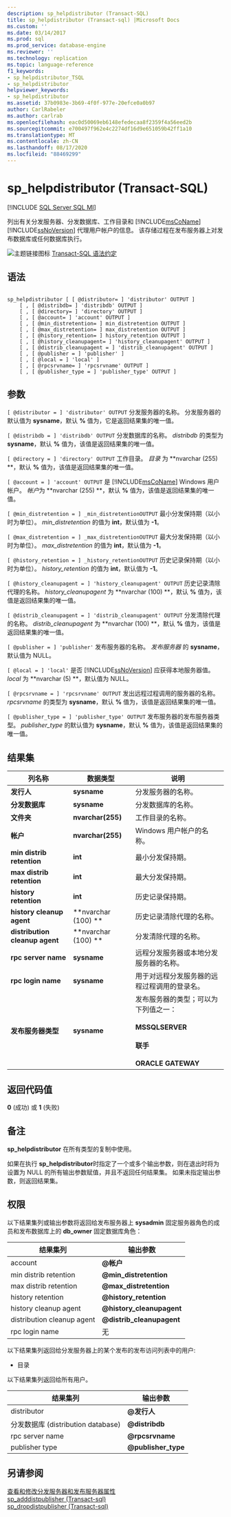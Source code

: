 ```yaml
---
description: sp_helpdistributor (Transact-SQL)
title: sp_helpdistributor (Transact-sql) |Microsoft Docs
ms.custom: ''
ms.date: 03/14/2017
ms.prod: sql
ms.prod_service: database-engine
ms.reviewer: ''
ms.technology: replication
ms.topic: language-reference
f1_keywords:
- sp_helpdistributor_TSQL
- sp_helpdistributor
helpviewer_keywords:
- sp_helpdistributor
ms.assetid: 37b0983e-3b69-4f0f-977e-20efce0a0b97
author: CarlRabeler
ms.author: carlrab
ms.openlocfilehash: eac0d50069eb6148efedecaa8f2359f4a56eed2b
ms.sourcegitcommit: e700497f962e4c2274df16d9e651059b42ff1a10
ms.translationtype: MT
ms.contentlocale: zh-CN
ms.lasthandoff: 08/17/2020
ms.locfileid: "88469299"
---
```

# <a name="sp_helpdistributor-transact-sql"></a>sp_helpdistributor (Transact-SQL)
[!INCLUDE [SQL Server SQL MI](../../includes/applies-to-version/sql-asdbmi.md)]

  列出有关分发服务器、分发数据库、工作目录和 [!INCLUDE[msCoName](../../includes/msconame-md.md)] [!INCLUDE[ssNoVersion](../../includes/ssnoversion-md.md)] 代理用户帐户的信息。 该存储过程在发布服务器上对发布数据库或任何数据库执行。  
  
 ![主题链接图标](../../database-engine/configure-windows/media/topic-link.gif "“主题链接”图标") [Transact-SQL 语法约定](../../t-sql/language-elements/transact-sql-syntax-conventions-transact-sql.md)  
  
## <a name="syntax"></a>语法  
  
```  
  
sp_helpdistributor [ [ @distributor= ] 'distributor' OUTPUT ]  
    [ , [ @distribdb= ] 'distribdb' OUTPUT ]  
    [ , [ @directory= ] 'directory' OUTPUT ]  
    [ , [ @account= ] 'account' OUTPUT ]  
    [ , [ @min_distretention= ] min_distretention OUTPUT ]  
    [ , [ @max_distretention= ] max_distretention OUTPUT ]  
    [ , [ @history_retention= ] history_retention OUTPUT ]  
    [ , [ @history_cleanupagent= ] 'history_cleanupagent' OUTPUT ]  
    [ , [ @distrib_cleanupagent = ] 'distrib_cleanupagent' OUTPUT ]  
    [ , [ @publisher = ] 'publisher' ]   
    [ , [ @local = ] 'local' ]  
    [ , [ @rpcsrvname= ] 'rpcsrvname' OUTPUT ]  
    [ , [ @publisher_type = ] 'publisher_type' OUTPUT ]  
```  
  
## <a name="arguments"></a>参数  
`[ @distributor = ] 'distributor' OUTPUT` 分发服务器的名称。 分发服务器的默认值为 **sysname**，默认 **%** 值为，它是返回结果集的唯一值。  
  
`[ @distribdb = ] 'distribdb' OUTPUT` 分发数据库的名称。 *distribdb* 的类型为 **sysname**，默认 **%** 值为，该值是返回结果集的唯一值。  
  
`[ @directory = ] 'directory' OUTPUT` 工作目录。 *目录* 为 **nvarchar (255) **，默认 **%** 值为，该值是返回结果集的唯一值。  
  
`[ @account = ] 'account' OUTPUT` 是 [!INCLUDE[msCoName](../../includes/msconame-md.md)] Windows 用户帐户。 *帐户*为 **nvarchar (255) **，默认 **%** 值为，该值是返回结果集的唯一值。  
  
`[ @min_distretention = ] _min_distretentionOUTPUT` 最小分发保持期（以小时为单位）。 *min_distretention* 的值为 **int**，默认值为 **-1**。  
  
`[ @max_distretention = ] _max_distretentionOUTPUT` 最大分发保持期（以小时为单位）。 *max_distretention* 的值为 **int**，默认值为 **-1**。  
  
`[ @history_retention = ] _history_retentionOUTPUT` 历史记录保持期（以小时为单位）。 *history_retention* 的值为 **int**，默认值为 **-1**。  
  
`[ @history_cleanupagent = ] 'history_cleanupagent' OUTPUT` 历史记录清除代理的名称。 *history_cleanupagent* 为 **nvarchar (100) **，默认 **%** 值为，该值是返回结果集的唯一值。  
  
`[ @distrib_cleanupagent = ] 'distrib_cleanupagent' OUTPUT` 分发清除代理的名称。 *distrib_cleanupagent* 为 **nvarchar (100) **，默认 **%** 值为，该值是返回结果集的唯一值。  
  
`[ @publisher = ] 'publisher'` 发布服务器的名称。 *发布服务器* 的 **sysname**，默认值为 NULL。  
  
`[ @local = ] 'local'` 是否 [!INCLUDE[ssNoVersion](../../includes/ssnoversion-md.md)] 应获得本地服务器值。 *local* 为 **nvarchar (5) **，默认值为 NULL。  
  
`[ @rpcsrvname = ] 'rpcsrvname' OUTPUT` 发出远程过程调用的服务器的名称。 *rpcsrvname* 的类型为 **sysname**，默认 **%** 值为，该值是返回结果集的唯一值。  
  
`[ @publisher_type = ] 'publisher_type' OUTPUT` 发布服务器的发布服务器类型。 *publisher_type* 的默认值为 **sysname**，默认 **%** 值为，该值是返回结果集的唯一值。  
  
## <a name="result-sets"></a>结果集  
  
|列名称|数据类型|说明|  
|-----------------|---------------|-----------------|  
|**发行人**|**sysname**|分发服务器的名称。|  
|**分发数据库**|**sysname**|分发数据库的名称。|  
|**文件夹**|**nvarchar(255)**|工作目录的名称。|  
|**帐户**|**nvarchar(255)**|Windows 用户帐户的名称。|  
|**min distrib retention**|**int**|最小分发保持期。|  
|**max distrib retention**|**int**|最大分发保持期。|  
|**history retention**|**int**|历史记录保持期。|  
|**history cleanup agent**|**nvarchar (100) **|历史记录清除代理的名称。|  
|**distribution cleanup agent**|**nvarchar (100) **|分发清除代理的名称。|  
|**rpc server name**|**sysname**|远程分发服务器或本地分发服务器的名称。|  
|**rpc login name**|**sysname**|用于对远程分发服务器的远程过程调用的登录名。|  
|**发布服务器类型**|**sysname**|发布服务器的类型；可以为下列值之一：<br /><br /> **MSSQLSERVER**<br /><br /> **联手**<br /><br /> **ORACLE GATEWAY**|  
  
## <a name="return-code-values"></a>返回代码值  
 **0** (成功) 或 **1** (失败)   
  
## <a name="remarks"></a>备注  
 **sp_helpdistributor** 在所有类型的复制中使用。  
  
 如果在执行 **sp_helpdistributor**时指定了一个或多个输出参数，则在退出时将为设置为 NULL 的所有输出参数赋值，并且不返回任何结果集。 如果未指定输出参数，则返回结果集。  
  
## <a name="permissions"></a>权限  
 以下结果集列或输出参数将返回给发布服务器上 **sysadmin** 固定服务器角色的成员和发布数据库上的 **db_owner** 固定数据库角色：  
  
|结果集列|输出参数|  
|-----------------------|----------------------|  
|account|**\@帐户**|  
|min distrib retention|**\@min_distretention**|  
|max distrib retention|**\@max_distretention**|  
|history retention|**\@history_retention**|  
|history cleanup agent|**\@history_cleanupagent**|  
|distribution cleanup agent|**\@distrib_cleanupagent**|  
|rpc login name|无|  
  
 以下结果集列返回给分发服务器上的某个发布的发布访问列表中的用户:  
  
-   目录  
  
 以下结果集列返回给所有用户。  
  
|结果集列|输出参数|  
|-----------------------|----------------------|  
|distributor|**\@发行人**|  
|分发数据库 (distribution database)|**\@distribdb**|  
|rpc server name|**\@rpcsrvname**|  
|publisher type|**\@publisher_type**|  
  
## <a name="see-also"></a>另请参阅  
 [查看和修改分发服务器和发布服务器属性](../../relational-databases/replication/view-and-modify-distributor-and-publisher-properties.md)   
 [sp_adddistpublisher &#40;Transact-sql&#41;](../../relational-databases/system-stored-procedures/sp-adddistpublisher-transact-sql.md)   
 [sp_dropdistpublisher &#40;Transact-sql&#41;](../../relational-databases/system-stored-procedures/sp-dropdistpublisher-transact-sql.md)  
  
  
